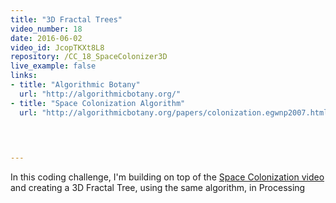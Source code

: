 ```yaml
---
title: "3D Fractal Trees"
video_number: 18
date: 2016-06-02
video_id: JcopTKXt8L8
repository: /CC_18_SpaceColonizer3D
live_example: false
links:
- title: "Algorithmic Botany"  
  url: "http://algorithmicbotany.org/"
- title: "Space Colonization Algorithm"  
  url: "http://algorithmicbotany.org/papers/colonization.egwnp2007.html"
  


  
---
```


In this coding challenge, I'm building on top of the [Space Colonization video](https://youtu.be/kKT0v3qhIQY) and creating a 3D Fractal Tree, using the same algorithm, in Processing

